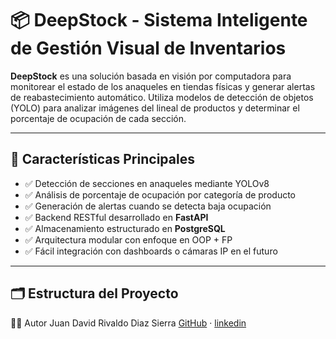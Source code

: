 # 📦 DeepStock - Sistema Inteligente de Gestión Visual de Inventarios

**DeepStock** es una solución basada en visión por computadora para monitorear el estado de los anaqueles en tiendas físicas y generar alertas de reabastecimiento automático. Utiliza modelos de detección de objetos (YOLO) para analizar imágenes del lineal de productos y determinar el porcentaje de ocupación de cada sección.

---

## 🧠 Características Principales

- ✅ Detección de secciones en anaqueles mediante YOLOv8
- ✅ Análisis de porcentaje de ocupación por categoría de producto
- ✅ Generación de alertas cuando se detecta baja ocupación
- ✅ Backend RESTful desarrollado en **FastAPI**
- ✅ Almacenamiento estructurado en **PostgreSQL**
- ✅ Arquitectura modular con enfoque en OOP + FP
- ✅ Fácil integración con dashboards o cámaras IP en el futuro

---

## 🗂 Estructura del Proyecto

🧑‍💻 Autor
Juan David Rivaldo Diaz Sierra 
[GitHub](https://github.com/judari09) · [linkedin](https://www.linkedin.com/in/juan-david-rivaldo-diaz-sierra-72aa99222/)